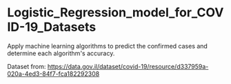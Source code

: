 # Logistic_Regression_model_for_COVID-19_Datasets
Apply machine learning algorithms to predict the confirmed cases and determine each algorithm's accuracy.

Dataset from:
https://data.gov.il/dataset/covid-19/resource/d337959a-020a-4ed3-84f7-fca182292308
